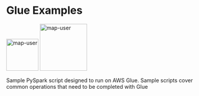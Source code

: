 # Glue Examples

<img width="85" alt="map-user" src="https://img.shields.io/badge/views-1839-green"> <img width="125" alt="map-user" src="https://img.shields.io/badge/unique visits-397-green">

Sample PySpark script designed to run on AWS Glue. Sample scripts cover common operations that need to be completed with Glue

